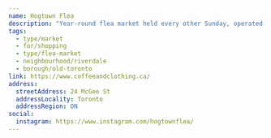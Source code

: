 ```yaml
---
name: Hogtown Flea
description: "Year-round flea market held every other Sunday, operated by Coffee and Clothing, featuring vintage and secondhand goods."
tags:
  - type/market
  - for/shopping
  - type/flea-market
  - neighbourhood/riverdale
  - borough/old-toronto
link: https://www.coffeeandclothing.ca/
address:
  streetAddress: 24 McGee St
  addressLocality: Toronto
  addressRegion: ON
social:
  instagram: https://www.instagram.com/hogtownflea/
---
```

